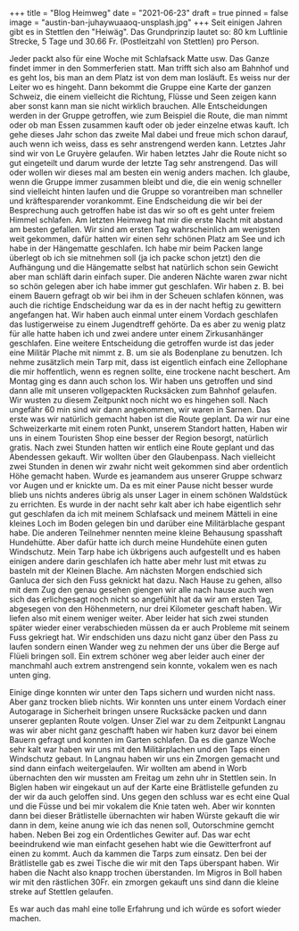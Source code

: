 +++
title = "Blog Heimweg"
date = "2021-06-23"
draft = true
pinned = false
image = "austin-ban-juhaywuaaoq-unsplash.jpg"
+++
Seit einigen Jahren gibt es in Stettlen den "Heiwäg". Das Grundprinzip lautet so: 80 km Luftlinie Strecke, 5 Tage und 30.66 Fr. (Postleitzahl von Stettlen) pro Person.

Jeder packt also für eine Woche mit Schlafsack Matte usw. Das Ganze findet immer in den Sommerferien statt. Man trifft sich also am Bahnhof und es geht los, bis man an dem Platz ist von dem man losläuft. Es weiss nur der Leiter wo es hingeht. Dann bekommt die Gruppe eine Karte der ganzen Schweiz, die einem vielleicht die Richtung, Flüsse und Seen zeigen kann aber sonst kann man sie nicht wirklich brauchen. Alle Entscheidungen werden in der Gruppe getroffen, wie zum Beispiel die Route, die man nimmt oder ob man Essen zusammen kauft oder ob jeder einzelne etwas kauft. Ich gehe dieses Jahr schon das zweite Mal dabei und freue mich schon darauf, auch wenn ich weiss, dass es sehr anstrengend werden kann. Letztes Jahr sind wir von Le Gruyère gelaufen. Wir haben letztes Jahr die Route nicht so gut eingeteilt und darum wurde der letzte Tag sehr anstrengend. Das will oder wollen wir dieses mal am besten ein wenig anders machen. Ich glaube, wenn die Gruppe immer zusammen bleibt und die, die ein wenig schneller sind vielleicht hinten laufen und die Gruppe so vorantreiben man schneller und kräftesparender vorankommt. Eine Endscheidung die wir bei der Besprechung auch getroffen habe ist das wir so oft es geht unter freiem Himmel schlafen. Am letzten Heimweg hat mir die erste Nacht mit abstand am besten gefallen. Wir sind am ersten Tag wahrscheinlich am wenigsten weit gekommen, dafür hatten wir einen sehr schönen Platz am See und ich habe in der Hängematte geschlafen. Ich habe mir beim Packen lange überlegt ob ich sie mitnehmen soll (ja ich packe schon jetzt) den die Aufhängung und die Hängematte selbst hat natürlich schon sein Gewicht aber man schläft darin einfach super. Die anderen Nächte waren zwar nicht so schön gelegen aber ich habe immer gut geschlafen. Wir haben  z. B. bei einem Bauern gefragt ob wir bei ihm in der Scheuen schlafen können, was auch die richtige Endscheidung war da es in der nacht heftig zu gewittern angefangen hat. Wir haben auch einmal unter einem Vordach geschlafen das lustigerweise zu einem Jugendtreff gehörte. Da es aber zu wenig platz für alle hatte haben ich und zwei andere unter einem Zirkusanhänger geschlafen. Eine weitere Entscheidung die getroffen wurde ist das jeder eine Militär Plache mit nimmt z. B. um sie als Bodenplane zu benutzen. Ich nehme zusätzlich mein Tarp mit, dass ist eigentlich einfach eine Zellophane die mir hoffentlich, wenn es regnen sollte, eine trockene nacht beschert. Am Montag ging es dann auch schon los. Wir haben uns getroffen und sind dann alle mit unseren vollgepackten Rucksäcken zum Bahnhof gelaufen. Wir wusten zu diesem Zeitpunkt noch nicht wo es hingehen soll. Nach ungefähr 60 min sind wir dann angekommen, wir waren in Sarnen. Das erste was wir natürlich gemacht haben ist die Route geplant. Da wir nur eine Schweizerkarte mit einem roten Punkt, unserem Standort hatten, Haben wir uns in einem Touristen Shop eine besser der Region besorgt, natürlich gratis. Nach zwei Stunden hatten wir entlich eine Route geplant und das Abendessen gekauft. Wir wollten über den Glaubenpass. Nach vielleicht zwei Stunden in denen wir zwahr nicht weit gekommen sind aber ordentlich Höhe gemacht haben. Wurde es jeamandem aus unserer Gruppe schwarz vor Augen und er knickte um. Da es mit einer Pause nicht besser wurde blieb uns nichts anderes übrig als unser Lager in einem schönen Waldstück zu errichten. Es wurde in der nacht sehr kalt aber ich habe eigentlich sehr gut geschlafen da ich mit meinem Schlafsack und meinem Mätteli in eine kleines Loch im Boden gelegen bin und darüber eine Militärblache gespant habe. Die anderen Teilnehmer nennten meine kleine Behausung spasshaft Hundehütte. Aber dafür hatte ich durch meine Hundehüte einen guten Windschutz. Mein Tarp habe ich ükbrigens auch aufgestellt und es haben einigen andere darin geschlafen ich hatte aber mehr lust mit etwas zu basteln mit der Kleinen Blache. Am nächsten Morgen endschied sich Ganluca der sich den Fuss geknickt hat dazu. Nach Hause zu gehen, allso mit dem Zug den genau gesehen giengen wir alle nach hause auch wen sich das erlichgesagt noch nicht so angefühlt hat da wir am ersten Tag, abgesegen von den Höhenmetern, nur drei Kilometer geschaft haben. Wir liefen also mit einem weniger weiter. Aber leider hat sich zwei stunden später wieder einer verabschieden müssen da er auch Probleme mit seinem Fuss gekriegt hat. Wir endschiden uns dazu nicht ganz über den Pass zu laufen sondern einen Wander weg zu nehmen der uns über die Berge auf Flüeli bringen soll. Ein extrem schöner weg aber leider auch einer der manchmahl auch extrem anstrengend sein konnte, vokalem wen es nach unten ging.

Einige dinge konnten wir unter den Taps sichern und wurden nicht nass. Aber ganz trocken blieb nichts. Wir konnten uns unter einem Vordach einer Autogarage in Sicherheit bringen unsere Rucksäcke packen und dann unserer geplanten Route volgen. Unser Ziel war zu dem Zeitpunkt Langnau was wir aber nicht ganz geschafft haben wir haben kurz davor bei einem Bauern gefragt und konnten im Garten schlafen. Da es die ganze Woche sehr kalt war haben wir uns mit den Militärplachen und den Taps einen Windschutz gebaut. In Langnau haben wir uns ein Zmorgen gemacht und sind dann einfach weitergelaufen. Wir wollten am abend in Worb übernachten den wir mussten am Freitag um zehn uhr in Stettlen sein. In Biglen haben wir eingekaut un auf der Karte eine Brätlistelle gefunden zu der wir da auch geloffen sind. Uns gegen den schluss war es echt eine Qual und die Füsse und bei mir vokalem die Knie taten weh. Aber wir konnten dann bei dieser Brätlistelle übernachten wir haben Würste gekauft die wir dann in dem, keine anung wie ich das nenen soll, Outorschmine gemcht haben. Neben Bei zog ein Ordentliches Gewiter auf. Das war echt beeindrukend wie man einfacht gesehen habt wie die Gewitterfront auf einen zu kommt. Auch da kammen die Tarps zum einsatz. Den bei der Brätlistelle gab es zwei Tische die wir mit den Taps überspant haben. Wir haben die Nacht also knapp trochen überstanden. Im Migros in Boll haben wir mit den rästlichen 30Fr. ein zmorgen gekauft uns sind dann die kleine streke auf Stettlen gelaufen.

Es war auch das mahl eine tolle Erfahrung und ich würde es sofort wieder machen.